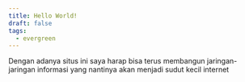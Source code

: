 ```yaml
---
title: Hello World!
draft: false
tags:
  - evergreen
---
```



Dengan adanya situs ini saya harap bisa terus membangun jaringan-jaringan informasi yang nantinya akan menjadi sudut kecil internet 